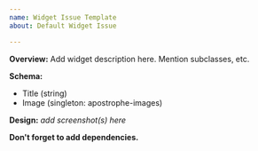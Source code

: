 ```yaml
---
name: Widget Issue Template
about: Default Widget Issue

---
```


**Overview:**
Add widget description here. Mention subclasses, etc.

**Schema:**
- Title (string)
- Image (singleton: apostrophe-images)

**Design:**
_add screenshot(s) here_

**Don't forget to add dependencies.**
